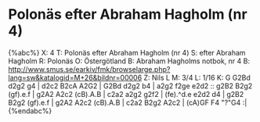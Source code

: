 # Polonäs efter Abraham Hagholm (nr 4)

{%abc%}
X: 4
T: Polonäs efter Abraham Hagholm (nr 4)
S: efter Abraham Hagholm
R: Polonäs
O: Östergötland
B: Abraham Hagholms notbok, nr 4
B: http://www.smus.se/earkiv/fmk/browselarge.php?lang=sw&katalogid=M+26&bildnr=00006
Z: Nils L
M: 3/4
L: 1/16
K: G
G2Bd d2g2 g4 | d2c2 B2cA A2G2 | G2Bd d2g2 b4 | a2g2 f2ge e2d2 ::
g2B2 B2g2 (gf).e.f | g2A2 A2c2 (cB).A.B | c2a2 a2g2 g2f2 | (fe).^d.e e2d2 d4 |
g2B2 B2g2 (gf).e.f | g2A2 A2c2 (cB).A.B | c2a2 B2g2 A2c2 | (cA)GF F4 "?"G4 :|
{%endabc%}
